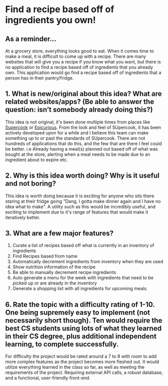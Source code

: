 # Find a recipe based off of ingredients you own!
## As a reminder...
At a grocery store, everything looks good to eat. When it comes time to make a meal, it is difficult to come up with a recipe. There are many websites that will give you a recipe if you know what you want, but there is no application to find a recipe based off of ingredients that you already own. This application would go find a recipe based off of ingredients that a person has in their pantry/fridge.
## 1. What is new/original about this idea? What are related websites/apps? (Be able to answer the question: isn’t somebody already doing this?)
This idea is not original, it's been done multiple times from places like [Supercook](https://www.supercook.com/#/recipes) or [Epicurious](https://www.epicurious.com/recipes-menus/pantry-recipe-finder-article). From the look and feel of SUpercook, it has been actively developed upon for a while and I believe this team can make something up to or past the standards of SUpercook. There are not hundreds of applications that do this, and the few that are there I feel could be better. 
i.e Already having a meal(s) planned out based off of what was bought at the store, alerting when a meal needs to be made due to an ingredient about to expire etc. 
## 2. Why is this idea worth doing? Why is it useful and not boring?
This idea is worth doing because it is exciting for anyone who sits there staring at their fridge going "Dang, I gotta make dinner again and I have no idea what to make". A utility such as this would be incredibly useful, and exciting to implement due to it's range of features that would make it iteratively better. 
## 3. What are a few major features?
1. Curate a list of recipes based off what is currently in an inventory of ingredients
2. Find Recipes based from name
3. Automatically decrement ingredients from inventory when they are used
4. Show nutrition information of the recipe 
5. Be able to manually decrement recipe ingredients
6. Auto generate a menu for the week with ingredients that need to be picked up or are already in the inventory
7. Generate a shopping list with all ingredients for upcoming meals. 



## 6. Rate the topic with a difficulty rating of 1-10. One being supremely easy to implement (not necessarily short though). Ten would require the best CS students using lots of what they learned in their CS degree, plus additional independent learning, to complete successfully.
For difficulty the project would be rated around a 7 to 8 with room to add more complex features as the project becomes more fleshed out. It would utilize everything learned in the class so far, as well as meeting the requirements of the project. Requiring external API calls, a robust database, and a functional, user-friendly front-end.
